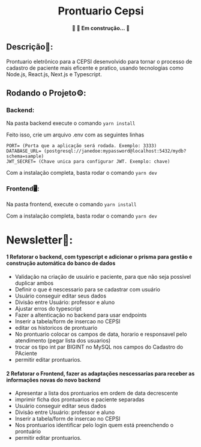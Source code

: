 <h1 align="center">Prontuario Cepsi</h1>

<h4 align="center"> 
	🚧  🚀 Em construção...  🚧
</h4>

## Descrição📘:
Prontuario eletrônico para a CEPSI desenvolvido para tornar o processo de cadastro de paciente mais eficente e pratico, usando tecnologias como Node.js, React.js, Next.js e Typescript.

## Rodando o Projeto⚙️:
### Backend:
Na pasta backend execute o comando ```` yarn install ````

Feito isso, crie um arquivo .env com as seguintes linhas
````
PORT= (Porta que a aplicação será rodada. Exemplo: 3333)
DATABASE_URL= (postgresql://janedoe:mypassword@localhost:5432/mydb?schema=sample)
JWT_SECRET= (Chave unica para configurar JWT. Exemplo: chave)
````
Com a instalação completa, basta rodar o comando ````yarn dev````

### Frontend🖥️:
Na pasta frontend, execute o comando ````yarn install````

Com a instalação completa, basta rodar o comando ````yarn dev````


# Newsletter📰:

#### 1 Refatorar o backend, com typescript e adicionar o prisma para gestão e construção automática do banco de dados
+ Validação na criação de usuário e paciente, para que não seja possivel duplicar ambos
+ Definir o que é nescessario para se cadastrar com usuário
+ Usuário conseguir editar seus dados
+ Divisão entre Usuário: professor e aluno
+ Ajustar erros do typescript
+ Fazer a altenticação no backend para usar endpoints
+ Inserir a tabela/form de insercao no CEPSI
+ editar os historicos de prontuario
+ No prontuario colocar os campos de data, horario e responsavel pelo atendimento (pegar lista dos usuarios)
+ trocar os tipo int par BIGINT no MySQL nos campos do Cadastro do PAciente 
+ permitir editar prontuarios.
#### 2 Refatorar o Frontend, fazer as adaptações nescessarias para receber as informações novas do novo backend 
+ Apresentar a lista dos prontuarios em ordem de data decrescente
+ imprimir ficha dos prontuarios e paciente separadas
+ Usuário conseguir editar seus dados
+ Divisão entre Usuário: professor e aluno
+ Inserir a tabela/form de insercao no CEPSI
+ Nos prontuarios identificar pelo login quem está preenchendo o prontuário
+ permitir editar prontuarios.


